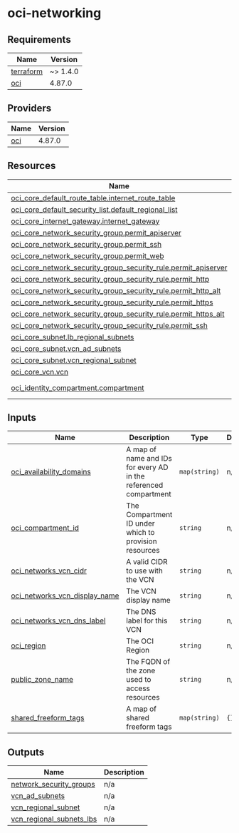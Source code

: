 # oci-networking

<!-- BEGINNING OF PRE-COMMIT-TERRAFORM DOCS HOOK -->
## Requirements

| Name | Version |
|------|---------|
| <a name="requirement_terraform"></a> [terraform](#requirement\_terraform) | ~> 1.4.0 |
| <a name="requirement_oci"></a> [oci](#requirement\_oci) | 4.87.0 |

## Providers

| Name | Version |
|------|---------|
| <a name="provider_oci"></a> [oci](#provider\_oci) | 4.87.0 |

## Resources

| Name | Type |
|------|------|
| [oci_core_default_route_table.internet_route_table](https://registry.terraform.io/providers/oracle/oci/4.87.0/docs/resources/core_default_route_table) | resource |
| [oci_core_default_security_list.default_regional_list](https://registry.terraform.io/providers/oracle/oci/4.87.0/docs/resources/core_default_security_list) | resource |
| [oci_core_internet_gateway.internet_gateway](https://registry.terraform.io/providers/oracle/oci/4.87.0/docs/resources/core_internet_gateway) | resource |
| [oci_core_network_security_group.permit_apiserver](https://registry.terraform.io/providers/oracle/oci/4.87.0/docs/resources/core_network_security_group) | resource |
| [oci_core_network_security_group.permit_ssh](https://registry.terraform.io/providers/oracle/oci/4.87.0/docs/resources/core_network_security_group) | resource |
| [oci_core_network_security_group.permit_web](https://registry.terraform.io/providers/oracle/oci/4.87.0/docs/resources/core_network_security_group) | resource |
| [oci_core_network_security_group_security_rule.permit_apiserver](https://registry.terraform.io/providers/oracle/oci/4.87.0/docs/resources/core_network_security_group_security_rule) | resource |
| [oci_core_network_security_group_security_rule.permit_http](https://registry.terraform.io/providers/oracle/oci/4.87.0/docs/resources/core_network_security_group_security_rule) | resource |
| [oci_core_network_security_group_security_rule.permit_http_alt](https://registry.terraform.io/providers/oracle/oci/4.87.0/docs/resources/core_network_security_group_security_rule) | resource |
| [oci_core_network_security_group_security_rule.permit_https](https://registry.terraform.io/providers/oracle/oci/4.87.0/docs/resources/core_network_security_group_security_rule) | resource |
| [oci_core_network_security_group_security_rule.permit_https_alt](https://registry.terraform.io/providers/oracle/oci/4.87.0/docs/resources/core_network_security_group_security_rule) | resource |
| [oci_core_network_security_group_security_rule.permit_ssh](https://registry.terraform.io/providers/oracle/oci/4.87.0/docs/resources/core_network_security_group_security_rule) | resource |
| [oci_core_subnet.lb_regional_subnets](https://registry.terraform.io/providers/oracle/oci/4.87.0/docs/resources/core_subnet) | resource |
| [oci_core_subnet.vcn_ad_subnets](https://registry.terraform.io/providers/oracle/oci/4.87.0/docs/resources/core_subnet) | resource |
| [oci_core_subnet.vcn_regional_subnet](https://registry.terraform.io/providers/oracle/oci/4.87.0/docs/resources/core_subnet) | resource |
| [oci_core_vcn.vcn](https://registry.terraform.io/providers/oracle/oci/4.87.0/docs/resources/core_vcn) | resource |
| [oci_identity_compartment.compartment](https://registry.terraform.io/providers/oracle/oci/4.87.0/docs/data-sources/identity_compartment) | data source |

## Inputs

| Name | Description | Type | Default | Required |
|------|-------------|------|---------|:--------:|
| <a name="input_oci_availability_domains"></a> [oci\_availability\_domains](#input\_oci\_availability\_domains) | A map of name and IDs for every AD in the referenced compartment | `map(string)` | n/a | yes |
| <a name="input_oci_compartment_id"></a> [oci\_compartment\_id](#input\_oci\_compartment\_id) | The Compartment ID under which to provision resources | `string` | n/a | yes |
| <a name="input_oci_networks_vcn_cidr"></a> [oci\_networks\_vcn\_cidr](#input\_oci\_networks\_vcn\_cidr) | A valid CIDR to use with the VCN | `string` | n/a | yes |
| <a name="input_oci_networks_vcn_display_name"></a> [oci\_networks\_vcn\_display\_name](#input\_oci\_networks\_vcn\_display\_name) | The VCN display name | `string` | n/a | yes |
| <a name="input_oci_networks_vcn_dns_label"></a> [oci\_networks\_vcn\_dns\_label](#input\_oci\_networks\_vcn\_dns\_label) | The DNS label for this VCN | `string` | n/a | yes |
| <a name="input_oci_region"></a> [oci\_region](#input\_oci\_region) | The OCI Region | `string` | n/a | yes |
| <a name="input_public_zone_name"></a> [public\_zone\_name](#input\_public\_zone\_name) | The FQDN of the zone used to access resources | `string` | n/a | yes |
| <a name="input_shared_freeform_tags"></a> [shared\_freeform\_tags](#input\_shared\_freeform\_tags) | A map of shared freeform tags | `map(string)` | `{}` | no |

## Outputs

| Name | Description |
|------|-------------|
| <a name="output_network_security_groups"></a> [network\_security\_groups](#output\_network\_security\_groups) | n/a |
| <a name="output_vcn_ad_subnets"></a> [vcn\_ad\_subnets](#output\_vcn\_ad\_subnets) | n/a |
| <a name="output_vcn_regional_subnet"></a> [vcn\_regional\_subnet](#output\_vcn\_regional\_subnet) | n/a |
| <a name="output_vcn_regional_subnets_lbs"></a> [vcn\_regional\_subnets\_lbs](#output\_vcn\_regional\_subnets\_lbs) | n/a |
<!-- END OF PRE-COMMIT-TERRAFORM DOCS HOOK -->
